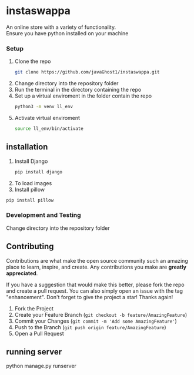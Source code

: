 <!--
*** Thanks for checking out the Best-README-Template. If you have a suggestion
*** that would make this better, please fork the repo and create a pull request
*** or simply open an issue with the tag "enhancement".
*** Don't forget to give the project a star!
*** Thanks again! Now go create something AMAZING! :D
-->
# instaswappa
An online store with a variety of functionality.  
Ensure you have python installed on your machine

### Setup
1. Clone the repo
   ```sh
   git clone https://github.com/javaGhost1/instaswappa.git
   ```
2. Change directory into the repository folder
3. Run the terminal in the directory containing the repo
4. Set up a virtual enviroment in the folder contain the repo
   ```sh
   python3 -m venv ll_env  
   ```
5. Activate virtual enviroment
   ```sh
   source ll_env/bin/activate
   ```
## installation
1. Install Django
   ```sh
   pip install django
   ```
 2. To load images
 3. Install pillow
   ```sh
   pip install pillow
   ```
### Development and Testing
Change directory into the repository folder


## Contributing

Contributions are what make the open source community such an amazing place to learn, inspire, and create. Any contributions you make are **greatly appreciated**.

If you have a suggestion that would make this better, please fork the repo and create a pull request. You can also simply open an issue with the tag "enhancement".
Don't forget to give the project a star! Thanks again!

1. Fork the Project
2. Create your Feature Branch (`git checkout -b feature/AmazingFeature`)
3. Commit your Changes (`git commit -m 'Add some AmazingFeature'`)
4. Push to the Branch (`git push origin feature/AmazingFeature`)
5. Open a Pull Request


## running server
python manage.py runserver
